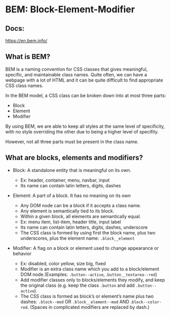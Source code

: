 # BEM: Block-Element-Modifier

## Docs:

https://en.bem.info/

## What is BEM?

BEM is a naming convention for CSS classes that gives meaningful, specific, and maintainable class names.
Quite often, we can have a webpage with a lot of HTML and it can be quite difficult to find appropriate CSS class names.

In the BEM model, a CSS class can be broken down into at most three parts:

- Block
- Element
- Modifier

By using BEM, we are able to keep all styles at the same level of specificity, with no style overriding the other due to being a higher level of specifity.

However, not all three parts must be present in the class name.

## What are blocks, elements and modifiers?

- Block: A standalone entity that is meaningful on its own.

  - Ex: header, container, menu, navbar, input
  - Its name can contain latin letters, digits, dashes

- Element: A part of a block. It has no meaning on its own

  - Any DOM node can be a block if it accepts a class name.
  - Any element is semantically tied to its block.
  - Within a given block, all elements are semantically equal.
  - Ex: menu item, list-item, header title, input label
  - Its name can contain latin letters, digits, dashes, underscore
  - The CSS class is formed by using first the block name, plus two underscores, plus the element name: `.block__element`

- Modifier: A flag on a block or element used to change appearance or behavior
  - Ex: disabled, color yellow, size big, fixed
  - Modifier is an extra class name which you add to a block/element DOM node.(Examples: `.button--active`, .`button__textarea--red`)
  - Add modifier classes only to blocks/elements they modify, and keep the original class (e.g. keep the class `.button` and add `.button--active`).
  - The CSS class is formed as block’s or element’s name plus two dashes: `.block--mod` OR `.block__element--mod` AND .`block--color-red`. (Spaces in complicated modifiers are replaced by dash.)
